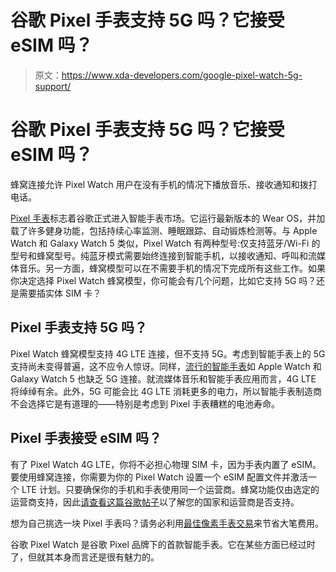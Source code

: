 # 谷歌 Pixel 手表支持 5G 吗？它接受 eSIM 吗？

> 原文：<https://www.xda-developers.com/google-pixel-watch-5g-support/>

# 谷歌 Pixel 手表支持 5G 吗？它接受 eSIM 吗？

蜂窝连接允许 Pixel Watch 用户在没有手机的情况下播放音乐、接收通知和拨打电话。

[Pixel 手表](https://www.xda-developers.com/google-pixel-watch-review/)标志着谷歌正式进入智能手表市场。它运行最新版本的 Wear OS，并加载了许多健身功能，包括持续心率监测、睡眠跟踪、自动锻炼检测等。与 Apple Watch 和 Galaxy Watch 5 类似，Pixel Watch 有两种型号:仅支持蓝牙/Wi-Fi 的型号和蜂窝型号。纯蓝牙模式需要始终连接到智能手机，以接收通知、呼叫和流媒体音乐。另一方面，蜂窝模型可以在不需要手机的情况下完成所有这些工作。如果你决定选择 Pixel Watch 蜂窝模型，你可能会有几个问题，比如它支持 5G 吗？还是需要插实体 SIM 卡？

## Pixel 手表支持 5G 吗？

Pixel Watch 蜂窝模型支持 4G LTE 连接，但不支持 5G。考虑到智能手表上的 5G 支持尚未变得普遍，这不应令人惊讶。同样，[流行的智能手表](https://www.xda-developers.com/best-smartwatches/)如 Apple Watch 和 Galaxy Watch 5 也缺乏 5G 连接。就流媒体音乐和智能手表应用而言，4G LTE 将绰绰有余。此外，5G 可能会比 4G LTE 消耗更多的电力，所以智能手表制造商不会选择它是有道理的——特别是考虑到 Pixel 手表糟糕的电池寿命。

## Pixel 手表接受 eSIM 吗？

有了 Pixel Watch 4G LTE，你将不必担心物理 SIM 卡，因为手表内置了 eSIM。要使用蜂窝连接，你需要为你的 Pixel Watch 设置一个 eSIM 配置文件并激活一个 LTE 计划。只要确保你的手机和手表使用同一个运营商。蜂窝功能仅由选定的运营商支持，因此[请查看这篇谷歌帖子](https://support.google.com/googlepixelwatch/answer/12652073)以了解您的国家和运营商是否支持。

想为自己挑选一块 Pixel 手表吗？请务必利用[最佳像素手表交易](https://www.xda-developers.com/best-google-pixel-watch-deals/)来节省大笔费用。

谷歌 Pixel Watch 是谷歌 Pixel 品牌下的首款智能手表。它在某些方面已经过时了，但就其本身而言还是很有魅力的。
